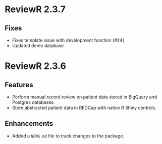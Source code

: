 # ReviewR 2.3.7

## Fixes
* Fixes template issue with development function (#24)
* Updated demo database

# ReviewR 2.3.6

## Features

* Perform manual record review on patient data stored in BigQuery and Postgres databases.
* Store abstracted patient data in REDCap with native R Shiny controls.

## Enhancements

* Added a `NEWS.md` file to track changes to the package.
